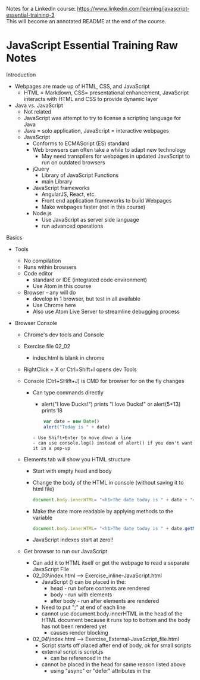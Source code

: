 Notes for a LinkedIn course: https://www.linkedin.com/learning/javascript-essential-training-3
<br>This will become an annotated README at the end of the course.


# JavaScript Essential Training Raw Notes

Introduction

- Webpages are made up of HTML, CSS, and JavaScript
  - HTML = Markdown, CSS= presentational enhancement, JavaScript interacts with HTML and CSS to provide dynamic layer
- Java vs. JavaScript
  - Not related
  - JavaScript was attempt to try to license a scripting language for Java
  - Java = solo application, JavaScript = interactive webpages
  - JavaScript
    - Conforms to ECMAScript (ES) standard
    - Web browsers can often take a while to adapt new technology
      - May need transpilers for webpages in updated JavaScript to run on outdated browsers
    - jQuery
      - Library of JavaScript Functions
      - main Library
    - JavaScript frameworks
      - AngularJS, React, etc.
      - Front end application frameworks to build Webpages
      - Make webpages faster (not in this course)
    - Node.js
      - Use JavaScript as server side language
      - run advanced operations

Basics
- Tools
  - No compilation
  - Runs within browsers
  - Code editor
    - standard or IDE (integrated code environment)
    - Use Atom in this course
  - Browser - any will do
    - develop in 1 browser, but test in all available
    - Use Chrome here
    - Also use Atom Live Server to streamline debugging process

- Browser Console
  - Chrome's dev tools and Console
  - Exercise file 02_02
    - index.html is blank in chrome
  - RightClick = X or Ctrl+Shift+I opens dev Tools
  - Console (Ctrl+SHift+J) is CMD for browser for on the fly changes
    - Can type commands directly
      - alert("I love Ducks!") prints "I love Ducks!" or alert(5+13) prints 18

      ``` javascript
          var date = new Date()
          alert("Today is " + date)
      ```

          - Use Shift+Enter to move down a line
          - can use console.log() instead of alert() if you don't want it in a pop-up
  - Elements tab will show you HTML structure
    - Start with empty head and body
    - Change the body of the HTML in console (without saving it to html file)

        ```JavaScript
        document.body.innerHTML= "<h1>The date today is " + date + "</h1>"
        ```

    - Make the date more readable by applying methods to the variable
        ```JavaScript
        document.body.innerHTML= "<h1>The date today is " + date.getMonth() + "/" + date.getDate() + "/" + date.getYear() + "</h1>"
        ```
        
    - JavaScript indexes start at zero!!

  - Get browser to run our JavaScript
    - Can add it to HTML itself or get the webpage to read a separate JavaScript File
    - 02_03\index.html --> Exercise_inline-JavaScript.html
      - JavaScript (<script></script>) can be placed in the:
        - head - run before contents are rendered
        - body - run with elements
        - after body - run after elements are rendered
      - Need to put ";" at end of each line
      - cannot use document.body.innerHTML in the head of the HTML document because it runs top to bottom and the body has not been rendered yet
        - causes render blocking
    - 02_04\index.html --> Exercise_External-JavaScript_file.html
      - Script starts off placed after end of body, ok for small scripts
      - external script is script.js
        - can be referenced in the <script> using: <script src= "script.js"></script>
      - cannot be placed in the head for same reason listed above
        - using "async" or "defer" attributes in the <script> tag can prevent render blocking


- Writing good JavaScript (things to remember)
  - Case sensitive
  - Use camelCase
    - variables start with LOWERCASE letter
    - Objects and Classes start with UPPERCASE
    - CONSTANTS are all caps
  - Whitespace is ignored but must be used to make code human readable
  - End each statement with a semicolon
    - only necessary in certain situations, but helps with human readability
  - Comment liberally (same syntax as C++)
    - "//" for single line
    - "/\* \*/" for multiline



Working with Data
  - Variables
    -
  - Data Types

Functions and Objects

JavaScript and the DOM, Part 1: Changing the DOM elements

Project: Creating an analog clock

JavaScript and the DOM, Part 2: Events

Project: Typing speed tester

Loops

Project: Automated Responsive Images Markup

Troubleshooting, Validating, and Minifying JavaScript

Bonus Chapter: Ask the instructor
